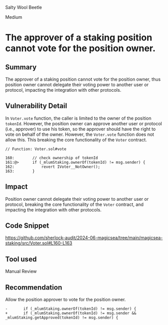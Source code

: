 Salty Wool Beetle

Medium

# The approver of a staking position cannot vote for the position owner.

## Summary
The approver of a staking position cannot vote for the position owner, thus position owner cannot delegate their voting power to another user or protocol, impacting the integration with other protocols.

## Vulnerability Detail
In `Voter.vote` function, the caller is limited to the owner of the position `tokenId`. However, the position owner can approve another user or protocol (i.e., approver) to use his token, so the approver should have the right to vote on behalf of the owner. However, the `Voter.vote` function does not allow this. This breaking the core functionality of the `Voter` contract.

```solidity
// Function: Voter.sol#vote

160:        // check ownership of tokenId
161:@>      if (_mlumStaking.ownerOf(tokenId) != msg.sender) {
162:            revert IVoter__NotOwner();
163:        }
```

## Impact
Position owner cannot delegate their voting power to another user or protocol, breaking the core functionality of the `Voter` contract, and impacting the integration with other protocols.

## Code Snippet
https://github.com/sherlock-audit/2024-06-magicsea/tree/main/magicsea-staking/src/Voter.sol#L160-L163

## Tool used

Manual Review

## Recommendation
Allow the position approver to vote for the position owner. 
```solidity
-       if (_mlumStaking.ownerOf(tokenId) != msg.sender) {
+       if (_mlumStaking.ownerOf(tokenId) != msg.sender && _mlumStaking.getApproved(tokenId) != msg.sender) { 
```
